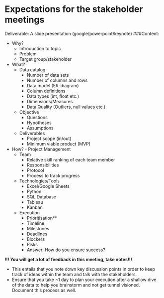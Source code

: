 # __Expectations for the stakeholder meetings__
Deliverable: A slide presentation (google/powerpoint/keynote)
###Content:
* Why?
  * Introduction to topic
  * Problem
  * Target group/stakeholder
* What?
  * Data catalog
    * Number of data sets
    * Number of columns and rows
    * Data model (ER-diagram)
    * Column definitions
    * Data types (int, float etc.)
    * Dimensions/Measures
    * Data Quality (Outliers, null values etc.)
  * Objective
    * Questions
    * Hypotheses
    * Assumptions
  * Deliverables
    * Project scope (in/out)
    * Minimum viable product (MVP) 
* How? - Project Management
    * Team
      * Relative skill ranking of each team member
      * Responsibilities
      * Protocol
      * Process to track progress
  * Technologies/Tools
      * Excel/Google Sheets
      * Python
      * SQL Database
      * Tableau
      * Kanban
   * Execution
      * Prioritisation**
      * Timeline
      * Milestones
      * Deadlines
      * Blockers
      * Risks
      * Answer: How do you ensure success?

__!!! You will get a lot of feedback in this meeting, take notes!!!__ 
* This entails that you note down key discussion points in order to keep track of ideas within the team and talk with the stakeholders. 
* Ensure that you take ~1 day to plan your execution after a shallow dive of the data to help you brainstorm and not get tunnel visioned. Document this process as well.

